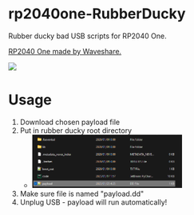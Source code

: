 # rp2040one-RubberDucky
Rubber ducky bad USB scripts for RP2040 One.

[RP2040 One made by Waveshare.](https://www.waveshare.com/wiki/RP2040-One#Documents)

<img src="https://www.waveshare.com/w/upload/6/63/RP2040-One_Spec001.jpg" width="600" />


# Usage
1. Download chosen payload file
2. Put in rubber ducky root directory
   - <img src="/img/root-directory.png" width="300" />
3. Make sure file is named "payload.dd"
4. Unplug USB - payload will run automatically!
